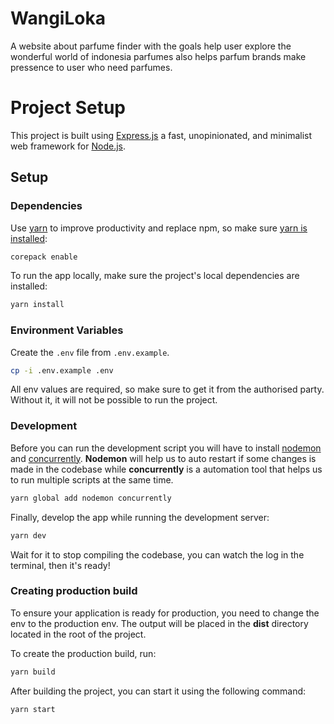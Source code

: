 # WangiLoka

A website about parfume finder with the goals help user explore the wonderful world of indonesia parfumes also helps parfum brands make pressence to user who need parfumes.

# Project Setup

This project is built using [Express.js](https://expressjs.com/) a fast, unopinionated, and minimalist web framework for [Node.js](https://nodejs.org/en).

## Setup

### Dependencies

Use [yarn](https://yarnpkg.com/) to improve productivity and replace npm, so make
sure [yarn is installed](https://yarnpkg.com/getting-started/install):

```sh
corepack enable
```

To run the app locally, make sure the project's local dependencies are
installed:

```sh
yarn install
```

### Environment Variables

Create the `.env` file from `.env.example`.

```sh
cp -i .env.example .env
```

All env values are required, so make sure to get it from the authorised party. Without it, it will not be possible to run the project.

### Development

Before you can run the development script you will have to install [nodemon](https://www.npmjs.com/package/nodemon) and [concurrently](https://www.npmjs.com/package/concurrently). **Nodemon** will help us to auto restart if some changes is made in the codebase while **concurrently** is a automation tool that helps us to run multiple scripts at the same time.

```sh
yarn global add nodemon concurrently
```

Finally, develop the app while running the development server:

```sh
yarn dev
```

Wait for it to stop compiling the codebase, you can watch the log in the terminal, then it's ready!

### Creating production build

To ensure your application is ready for production, you need to change the env to the production env. The output will be placed in the **dist** directory located in the root of the project.

To create the production build, run:

```sh
yarn build
```

After building the project, you can start it using the following command:

```sh
yarn start
```
